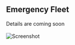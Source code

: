 <!DOCTYPE html>
<html>
<head>
</head>
<body>

<h2>Emergency Fleet</h2>

<div>
Details are coming soon<br>
<br>
</div>
<img src="shot/1.png" alt="Screenshot">
</body>
</html>